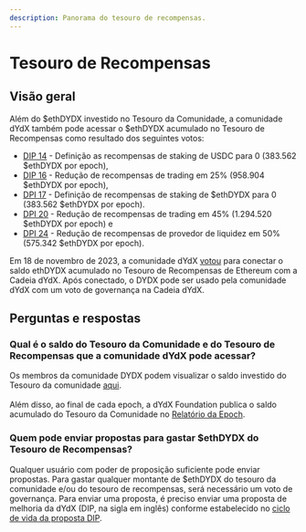 ```yaml
---
description: Panorama do tesouro de recompensas.
---
```


# Tesouro de Recompensas

## Visão geral

Além do $ethDYDX investido no Tesouro da Comunidade, a comunidade dYdX também pode acessar o $ethDYDX acumulado no Tesouro de Recompensas como resultado dos seguintes votos:

* [DIP 14](https://dydx.community/dashboard/proposal/7) - Definição as recompensas de staking de USDC para 0 (383.562 $ethDYDX por epoch),
* [DIP 16](https://dydx.community/dashboard/proposal/8) - Redução de recompensas de trading em 25% (958.904 $ethDYDX por epoch),
* [DPI 17](https://dydx.community/dashboard/proposal/9) - Definição de recompensas de staking de $ethDYDX para 0 (383.562 $ethDYDX por epoch).
* [DPI 20](https://dydx.community/dashboard/proposal/11) - Redução de recompensas de trading em 45% (1.294.520 $ethDYDX por epoch) e
* [DPI 24](https://github.com/dydxfoundation/dip/blob/master/content/dips/DIP-24.md) - Redução de recompensas de provedor de liquidez em 50% (575.342 $ethDYDX por epoch).

Em 18 de novembro de 2023, a comunidade dYdX [votou](https://dydx.community/dashboard/proposal/16) para conectar o saldo ethDYDX acumulado no Tesouro de Recompensas de Ethereum com a Cadeia dYdX. Após conectado, o DYDX pode ser usado pela comunidade dYdX com um voto de governança na Cadeia dYdX.

## Perguntas e respostas

### Qual é o saldo do Tesouro da Comunidade e do Tesouro de Recompensas que a comunidade dYdX pode acessar?

Os membros da comunidade DYDX podem visualizar o saldo investido do Tesouro da comunidade [aqui](https://dydx.shippooor.xyz/). \
\
Além disso, ao final de cada epoch, a dYdX Foundation publica o saldo acumulado do Tesouro da Comunidade no [Relatório da Epoch](https://dydx.foundation/blog).

### Quem pode enviar propostas para gastar $ethDYDX do Tesouro de Recompensas?

Qualquer usuário com poder de proposição suficiente pode enviar propostas. Para gastar qualquer montante de $ethDYDX do tesouro da comunidade e/ou do tesouro de recompensas, será necessário um voto de governança. Para enviar uma proposta, é preciso enviar uma proposta de melhoria da dYdX (DIP, na sigla em inglês) conforme estabelecido no [ciclo de vida da proposta DIP](../voting-and-governance/dip-proposal-lifecycle.md).
